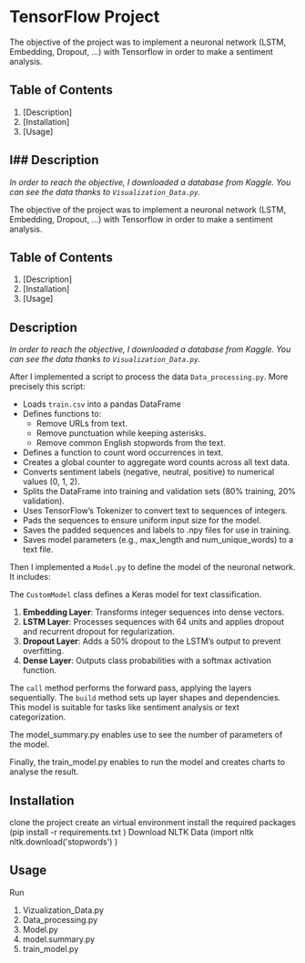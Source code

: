 # TensorFlow Project

The objective of the project was to implement a neuronal network (LSTM, Embedding, Dropout, ...) with Tensorflow in order to make a sentiment analysis. 

## Table of Contents
1. [Description]
2. [Installation]
3. [Usage]



## I## Description

_In order to reach the objective, I downloaded a database from Kaggle. You can see the data thanks to `Visualization_Data.py`._

The objective of the project was to implement a neuronal network (LSTM, Embedding, Dropout, ...) with Tensorflow in order to make a sentiment analysis.

## Table of Contents
1. [Description]
2. [Installation]
3. [Usage]

## Description

_In order to reach the objective, I downloaded a database from Kaggle. You can see the data thanks to `Visualization_Data.py`._

After I implemented a script to process the data `Data_processing.py`. More precisely this script:

- Loads `train.csv` into a pandas DataFrame
- Defines functions to:
    - Remove URLs from text.
    - Remove punctuation while keeping asterisks.
    - Remove common English stopwords from the text.
- Defines a function to count word occurrences in text.
- Creates a global counter to aggregate word counts across all text data.
- Converts sentiment labels (negative, neutral, positive) to numerical values (0, 1, 2).
- Splits the DataFrame into training and validation sets (80% training, 20% validation).
- Uses TensorFlow’s Tokenizer to convert text to sequences of integers.
- Pads the sequences to ensure uniform input size for the model.
- Saves the padded sequences and labels to .npy files for use in training.
- Saves model parameters (e.g., max_length and num_unique_words) to a text file.

Then I implemented a `Model.py` to define the model of the neuronal network. It includes:

The `CustomModel` class defines a Keras model for text classification.

1. **Embedding Layer**: Transforms integer sequences into dense vectors.
2. **LSTM Layer**: Processes sequences with 64 units and applies dropout and recurrent dropout for regularization.
3. **Dropout Layer**: Adds a 50% dropout to the LSTM’s output to prevent overfitting.
4. **Dense Layer**: Outputs class probabilities with a softmax activation function.

The `call` method performs the forward pass, applying the layers sequentially. The `build` method sets up layer shapes and dependencies. This model is suitable for tasks like sentiment analysis or text categorization.

The model_summary.py enables use to see the number of parameters of the model. 

Finally, the train_model.py enables to run the model and creates charts to analyse the result. 


## Installation

clone the project 
create an virtual environment 
install the required packages (pip install -r requirements.txt
)
Download NLTK Data (import nltk
nltk.download('stopwords') )

## Usage

Run 
1) Vizualization_Data.py
2) Data_processing.py
3) Model.py
4) model.summary.py
5) train_model.py